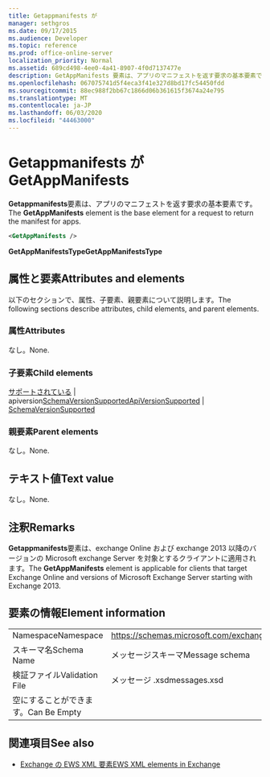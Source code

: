 ```yaml
---
title: Getappmanifests が
manager: sethgros
ms.date: 09/17/2015
ms.audience: Developer
ms.topic: reference
ms.prod: office-online-server
localization_priority: Normal
ms.assetid: 689cd498-4ee0-4a41-8907-4f0d7137477e
description: GetAppManifests 要素は、アプリのマニフェストを返す要求の基本要素です。
ms.openlocfilehash: 067075741d5f4eca3f41e327d8bd17fc54450fdd
ms.sourcegitcommit: 88ec988f2bb67c1866d06b361615f3674a24e795
ms.translationtype: MT
ms.contentlocale: ja-JP
ms.lasthandoff: 06/03/2020
ms.locfileid: "44463000"
---
```

# <a name="getappmanifests"></a><span data-ttu-id="da409-103">Getappmanifests が</span><span class="sxs-lookup"><span data-stu-id="da409-103">GetAppManifests</span></span>

<span data-ttu-id="da409-104">**Getappmanifests**要素は、アプリのマニフェストを返す要求の基本要素です。</span><span class="sxs-lookup"><span data-stu-id="da409-104">The **GetAppManifests** element is the base element for a request to return the manifest for apps.</span></span> 
  
```xml
<GetAppManifests />
```

 <span data-ttu-id="da409-105">**GetAppManifestsType**</span><span class="sxs-lookup"><span data-stu-id="da409-105">**GetAppManifestsType**</span></span>
## <a name="attributes-and-elements"></a><span data-ttu-id="da409-106">属性と要素</span><span class="sxs-lookup"><span data-stu-id="da409-106">Attributes and elements</span></span>

<span data-ttu-id="da409-107">以下のセクションで、属性、子要素、親要素について説明します。</span><span class="sxs-lookup"><span data-stu-id="da409-107">The following sections describe attributes, child elements, and parent elements.</span></span>
  
### <a name="attributes"></a><span data-ttu-id="da409-108">属性</span><span class="sxs-lookup"><span data-stu-id="da409-108">Attributes</span></span>

<span data-ttu-id="da409-109">なし。</span><span class="sxs-lookup"><span data-stu-id="da409-109">None.</span></span>
  
### <a name="child-elements"></a><span data-ttu-id="da409-110">子要素</span><span class="sxs-lookup"><span data-stu-id="da409-110">Child elements</span></span>

<span data-ttu-id="da409-111">[サポートされている](apiversionsupported.md)  |  apiversion[SchemaVersionSupported](schemaversionsupported.md)</span><span class="sxs-lookup"><span data-stu-id="da409-111">[ApiVersionSupported](apiversionsupported.md) | [SchemaVersionSupported](schemaversionsupported.md)</span></span>
  
### <a name="parent-elements"></a><span data-ttu-id="da409-112">親要素</span><span class="sxs-lookup"><span data-stu-id="da409-112">Parent elements</span></span>

<span data-ttu-id="da409-113">なし。</span><span class="sxs-lookup"><span data-stu-id="da409-113">None.</span></span>
  
## <a name="text-value"></a><span data-ttu-id="da409-114">テキスト値</span><span class="sxs-lookup"><span data-stu-id="da409-114">Text value</span></span>

<span data-ttu-id="da409-115">なし。</span><span class="sxs-lookup"><span data-stu-id="da409-115">None.</span></span>
  
## <a name="remarks"></a><span data-ttu-id="da409-116">注釈</span><span class="sxs-lookup"><span data-stu-id="da409-116">Remarks</span></span>

<span data-ttu-id="da409-117">**Getappmanifests**要素は、exchange Online および exchange 2013 以降のバージョンの Microsoft exchange Server を対象とするクライアントに適用されます。</span><span class="sxs-lookup"><span data-stu-id="da409-117">The **GetAppManifests** element is applicable for clients that target Exchange Online and versions of Microsoft Exchange Server starting with Exchange 2013.</span></span> 
  
## <a name="element-information"></a><span data-ttu-id="da409-118">要素の情報</span><span class="sxs-lookup"><span data-stu-id="da409-118">Element information</span></span>

|||
|:-----|:-----|
|<span data-ttu-id="da409-119">Namespace</span><span class="sxs-lookup"><span data-stu-id="da409-119">Namespace</span></span>  <br/> |https://schemas.microsoft.com/exchange/services/2006/messages  <br/> |
|<span data-ttu-id="da409-120">スキーマ名</span><span class="sxs-lookup"><span data-stu-id="da409-120">Schema Name</span></span>  <br/> |<span data-ttu-id="da409-121">メッセージスキーマ</span><span class="sxs-lookup"><span data-stu-id="da409-121">Message schema</span></span>  <br/> |
|<span data-ttu-id="da409-122">検証ファイル</span><span class="sxs-lookup"><span data-stu-id="da409-122">Validation File</span></span>  <br/> |<span data-ttu-id="da409-123">メッセージ .xsd</span><span class="sxs-lookup"><span data-stu-id="da409-123">messages.xsd</span></span>  <br/> |
|<span data-ttu-id="da409-124">空にすることができます。</span><span class="sxs-lookup"><span data-stu-id="da409-124">Can Be Empty</span></span>  <br/> ||
   
## <a name="see-also"></a><span data-ttu-id="da409-125">関連項目</span><span class="sxs-lookup"><span data-stu-id="da409-125">See also</span></span>



- [<span data-ttu-id="da409-126">Exchange の EWS XML 要素</span><span class="sxs-lookup"><span data-stu-id="da409-126">EWS XML elements in Exchange</span></span>](ews-xml-elements-in-exchange.md)

